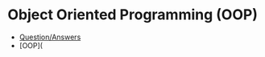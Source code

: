 # Object Oriented Programming (OOP)

- [Question/Answers](https://github.com/fahadraisfahad/Notes/blob/main/OOP/Pdf/Interview%20OOP%20Q%20and%20A.pdf)
- [OOP](


